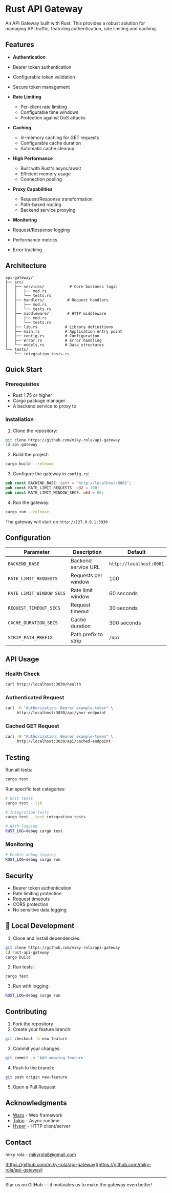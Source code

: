 # Rust API Gateway

An API Gateway built with Rust. This provides a robust solution for managing API traffic, featuring authentication, rate limiting and caching.

##  Features

-  **Authentication**
  - Bearer token authentication
  - Configurable token validation
  - Secure token management

- **Rate Limiting**
  - Per-client rate limiting
  - Configurable time windows
  - Protection against DoS attacks

- **Caching**
  - In-memory caching for GET requests
  - Configurable cache duration
  - Automatic cache cleanup

- **High Performance**
  - Built with Rust's async/await
  - Efficient memory usage
  - Connection pooling

- **Proxy Capabilities**
  - Request/Response transformation
  - Path-based routing
  - Backend service proxying

-  **Monitoring**
  - Request/Response logging
  - Performance metrics
  - Error tracking

## Architecture

```
api-gateway/
├── src/
│   ├── services/           # Core business logic
│   │   ├── mod.rs
│   │   └── tests.rs
│   ├── handlers/          # Request handlers
│   │   ├── mod.rs
│   │   └── tests.rs
│   ├── middleware/        # HTTP middleware
│   │   ├── mod.rs
│   │   └── tests.rs
│   ├── lib.rs            # Library definitions
│   ├── main.rs           # Application entry point
│   ├── config.rs         # Configuration
│   ├── error.rs          # Error handling
│   └── models.rs         # Data structures
└── tests/
    └── integration_tests.rs
```

## Quick Start

### Prerequisites

- Rust 1.75 or higher
- Cargo package manager
- A backend service to proxy to

### Installation

1. Clone the repository:
```bash
git clone https://github.com/miky-rola/api-gateway
cd api-gateway
```

2. Build the project:
```bash
cargo build --release
```

3. Configure the gateway in `config.rs`:
```rust
pub const BACKEND_BASE: &str = "http://localhost:8081";
pub const RATE_LIMIT_REQUESTS: u32 = 100;
pub const RATE_LIMIT_WINDOW_SECS: u64 = 60;
```

4. Run the gateway:
```bash
cargo run --release
```

The gateway will start on `http://127.0.0.1:3030`

## Configuration

| Parameter | Description | Default |
|-----------|-------------|---------|
| `BACKEND_BASE` | Backend service URL | `http://localhost:8081` |
| `RATE_LIMIT_REQUESTS` | Requests per window | 100 |
| `RATE_LIMIT_WINDOW_SECS` | Rate limit window | 60 seconds |
| `REQUEST_TIMEOUT_SECS` | Request timeout | 30 seconds |
| `CACHE_DURATION_SECS` | Cache duration | 300 seconds |
| `STRIP_PATH_PREFIX` | Path prefix to strip | `/api` |

## API Usage

### Health Check
```bash
curl http://localhost:3030/health
```

### Authenticated Request
```bash
curl -H "Authorization: Bearer example-token" \
     http://localhost:3030/api/your-endpoint
```

### Cached GET Request
```bash
curl -H "Authorization: Bearer example-token" \
     http://localhost:3030/api/cached-endpoint
```

## Testing

Run all tests:
```bash
cargo test
```

Run specific test categories:
```bash
# Unit tests
cargo test --lib

# Integration tests
cargo test --test integration_tests

# With logging
RUST_LOG=debug cargo test
```


### Monitoring
```bash
# Enable debug logging
RUST_LOG=debug cargo run
```

## Security

- Bearer token authentication
- Rate limiting protection
- Request timeouts
- CORS protection
- No sensitive data logging

## 🔧 Local Development

1. Clone and install dependencies:
```bash
git clone https://github.com/miky-rola/api-gateway
cd rust-api-gateway
cargo build
```

2. Run tests:
```bash
cargo test
```

3. Run with logging:
```bash
RUST_LOG=debug cargo run
```

## Contributing

1. Fork the repository
2. Create your feature branch:
```bash
git checkout -b new-feature
```

3. Commit your changes:
```bash
git commit -m 'Add amazing feature'
```

4. Push to the branch:
```bash
git push origin new-feature
```

5. Open a Pull Request

## Acknowledgments

- [Warp](https://github.com/seanmonstar/warp) - Web framework
- [Tokio](https://tokio.rs) - Async runtime
- [Hyper](https://hyper.rs) - HTTP client/server

## Contact

miky rola - [mikyrola8@gmail.com](mikyrola8@gmail.com)

[https://github.com/miky-rola/api-gateway](https://github.com/miky-rola/api-gateway)

---

Star us on GitHub — it motivates us to make the gateway even better!
